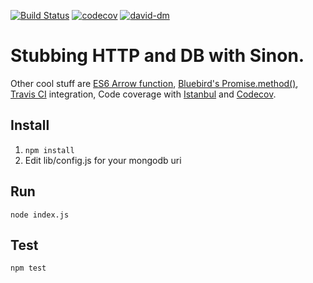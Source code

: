 [![Build Status](https://travis-ci.org/gregartemides/stub-http-and-db.svg?branch=master)](https://travis-ci.org/gregartemides/stub-http-and-db)
[![codecov](https://codecov.io/gh/gregartemides/stub-http-and-db/branch/master/graph/badge.svg)](https://codecov.io/gh/gregartemides/stub-http-and-db)
[![david-dm](https://david-dm.org/gregartemides/stub-http-and-db/status.svg)](https://david-dm.org/gregartemides/stub-http-and-db)
# Stubbing HTTP and DB with Sinon.
Other cool stuff are [ES6 Arrow function](https://developer.mozilla.org/en-US/docs/Web/JavaScript/Reference/Functions/Arrow_functions), [Bluebird's Promise.method()](http://bluebirdjs.com/docs/api/promise.method.html), [Travis CI](https://travis-ci.org) integration, Code coverage with [Istanbul](https://github.com/gotwarlost/istanbul/) and [Codecov](https://codecov.io).

## Install
1. ```npm install```
2. Edit lib/config.js for your mongodb uri

## Run
```node index.js```

## Test
```npm test```
